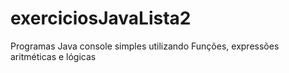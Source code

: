 # exerciciosJavaLista2
Programas Java console simples utilizando Funções, expressões aritméticas e lógicas
